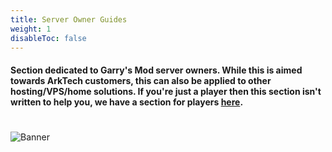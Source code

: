 ```yaml
---
title: Server Owner Guides
weight: 1
disableToc: false
---
```


#### Section dedicated to Garry's Mod server owners. While this is aimed towards ArkTech customers, this can also be applied to other hosting/VPS/home solutions. If you're just a player then this section isn't written to help you, we have a section for players [here](../players/).

#
![Banner](/images/fishy.gif)